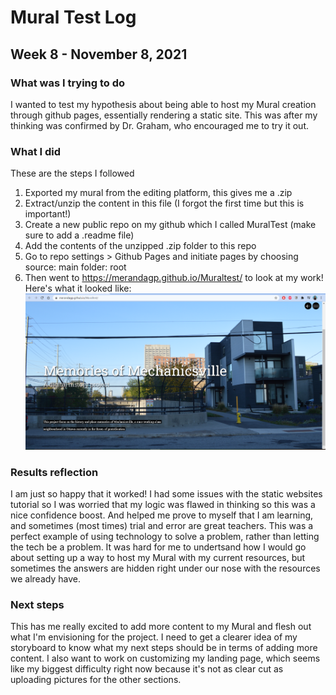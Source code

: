 # Mural Test Log
## Week 8 - November 8, 2021

### What was I trying to do
I wanted to test my hypothesis about being able to host my Mural creation through github pages, essentially rendering a static site. This was after my thinking was confirmed by Dr. Graham, who encouraged me to try it out. 

### What I did
These are the steps I followed
1. Exported my mural from the editing platform, this gives me a .zip 
2. Extract/unzip the content in this file (I forgot the first time but this is important!)
3. Create a new public repo on my github which I called MuralTest (make sure to add a .readme file)
4. Add the contents of the unzipped .zip folder to this repo
5. Go to repo settings > Github Pages and initiate pages by choosing source: main folder: root
6. Then went to https://merandagp.github.io/Muraltest/ to look at my work! Here's what it looked like: 
![Screencap of Mural Test](MuralCapture.Nov8.PNG)

### Results reflection
I am just so happy that it worked! I had some issues with the static websites tutorial so I was worried that my logic was flawed in thinking so this was a nice confidence boost. And helped me prove to myself that I am learning, and sometimes (most times) trial and error are great teachers. This was a perfect example of using technology to solve a problem, rather than letting the tech be a problem. It was hard for me to undertsand how I would go about setting up a way to host my Mural with my current resources, but sometimes the answers are hidden right under our nose with the resources we already have. 

### Next steps
This has me really excited to add more content to my Mural and flesh out what I'm envisioning for the project. I need to get a clearer idea of my storyboard to know what my next steps should be in terms of adding more content. I also want to work on customizing my landing page, which seems like my biggest difficulty right now because it's not as clear cut as uploading pictures for the other sections. 
